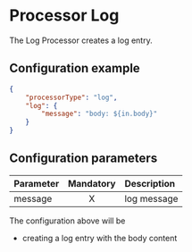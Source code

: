 # Processor Log
The Log Processor creates a log entry.

## Configuration example
````json
{
    "processorType": "log",
    "log": {
        "message": "body: ${in.body}"
    }
}
````
## Configuration parameters
|Parameter|Mandatory|Description|
|:---|:---:|:---|
|message|X|log message|

The configuration above will be
- creating a log entry with the body content
